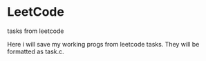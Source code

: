 # LeetCode
tasks from leetcode

Here i will save my working progs from leetcode tasks. They will be formatted as task.c.
